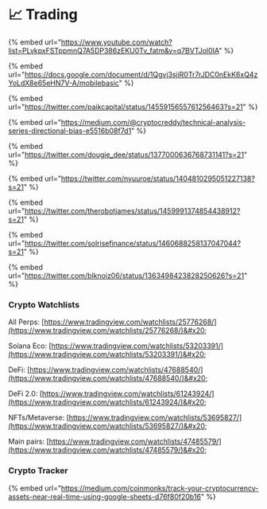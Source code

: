 # 📈 Trading

{% embed url="https://www.youtube.com/watch?list=PLvkpxFSTppmnQ7A5DP386zEKU0Tv_fatm&v=q7BVTJol0IA" %}

{% embed url="https://docs.google.com/document/d/1Qgvj3sjiR0Tr7rJDC0nEkK6xQ4zYoLdX8e65eHN7V-A/mobilebasic" %}

{% embed url="https://twitter.com/paikcapital/status/1455915655761256463?s=21" %}

{% embed url="https://medium.com/@cryptocreddy/technical-analysis-series-directional-bias-e5516b08f7d1" %}

{% embed url="https://twitter.com/dougie_dee/status/1377000636768731141?s=21" %}

{% embed url="https://twitter.com/nyuuroe/status/1404810295051227138?s=21" %}

{% embed url="https://twitter.com/therobotjames/status/1459991374854438912?s=21" %}

{% embed url="https://twitter.com/solrisefinance/status/1460688258137047044?s=21" %}

{% embed url="https://twitter.com/blknoiz06/status/1363498423828250626?s=21" %}

### Crypto Watchlists&#x20;

All Perps: [https://www.tradingview.com/watchlists/25776268/](https://www.tradingview.com/watchlists/25776268/)&#x20;

Solana Eco: [https://www.tradingview.com/watchlists/53203391/](https://www.tradingview.com/watchlists/53203391/)&#x20;

DeFi: [https://www.tradingview.com/watchlists/47688540/](https://www.tradingview.com/watchlists/47688540/)&#x20;

DeFi 2.0: [https://www.tradingview.com/watchlists/61243924/](https://www.tradingview.com/watchlists/61243924/)&#x20;

NFTs/Metaverse: [https://www.tradingview.com/watchlists/53695827/](https://www.tradingview.com/watchlists/53695827/)&#x20;

Main pairs: [https://www.tradingview.com/watchlists/47485579/](https://www.tradingview.com/watchlists/47485579/)&#x20;

### Crypto Tracker

{% embed url="https://medium.com/coinmonks/track-your-cryptocurrency-assets-near-real-time-using-google-sheets-d76f80f20b16" %}



